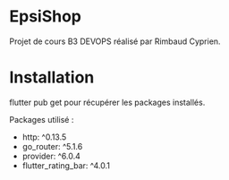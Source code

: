 # EpsiShop

Projet de cours B3 DEVOPS réalisé par Rimbaud Cyprien.

# Installation

flutter pub get pour récupérer les packages installés.

Packages utilisé :

<ul>
  <li>http: ^0.13.5
  <li>go_router: ^5.1.6
  <li>provider: ^6.0.4
  <li>flutter_rating_bar: ^4.0.1
</ul>
